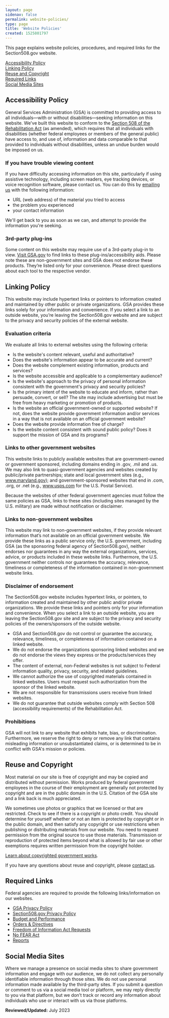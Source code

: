 ```yaml
---
layout: page
sidenav: false
permalink: website-policies/
type: page
title: 'Website Policies'
created: 1525801797
---
```


This page explains website policies, procedures, and required links for the Section508.gov website.

[Accessibility Policy][1]  
[Linking Policy][2]  
[Reuse and Copyright][15]  
[Required Links][3]  
[Social Media Sites][4]  

## Accessibility Policy

General Services Administration (GSA) is committed to providing access to all individuals&mdash;with or without disabilities&mdash;seeking information on this website. We've built this website to conform to the [Section 508 of the Rehabilitation Act][5] (as amended), which requires that all individuals with disabilities (whether federal employees or members of the general public) have access to, and use of, information and data comparable to that provided to individuals without disabilities, unless an undue burden would be imposed on us.

### If you have trouble viewing content

If you have difficulty accessing information on this site, particularly if using assistive technology, including screen readers, eye tracking devices, or voice recognition software, please contact us. You can do this by [emailing us][6] with the following information:

  * URL (web address) of the material you tried to access
  * the problem you experienced
  * your contact information

We'll get back to you as soon as we can, and attempt to provide the information you're seeking.

### 3rd-party plug-ins

Some content on this website may require use of a 3rd-party plug-in to view. [Visit GSA.gov][7] to find links to these plug-ins/accessibility aids. Please note these are non-government sites and GSA does not endorse these products. They&rsquo;re listed only for your convenience. Please direct questions about each tool to the respective vendor.

## Linking Policy

This website may include hypertext links or pointers to information created and maintained by other public or private organizations. GSA provides these links solely for your information and convenience. If you select a link to an outside website, you&rsquo;re leaving the Section508.gov website and are subject to the privacy and security policies of the external website.

### Evaluation criteria

We evaluate all links to external websites using the following criteria:

  * Is the website's content relevant, useful and authoritative?
  * Does the website's information appear to be accurate and current?
  * Does the website complement existing information, products and services?
  * Is the website accessible and applicable to a complementary audience?
  * Is the website's approach to the privacy of personal information consistent with the government's privacy and security policies?
  * Is the primary intent of the website to educate and inform, rather than persuade, convert, or sell? The site may include advertising but must be free from heavy marketing or promotion of products.
  * Is the website an official government-owned or supported website? If not, does the website provide government information and/or services in a way that is not available on an official government website?
  * Does the website provide information free of charge?
  * Is the website content consistent with sound public policy? Does it support the mission of GSA and its programs?

### Links to other government websites

This website links to publicly available websites that are government-owned or government sponsored, including domains ending in .gov, .mil and .us. We may also link to quasi-government agencies and websites created by public/private partnerships; state and local government sites (e.g., www.maryland.gov); and government-sponsored websites that end in .com, .org, or .net (e.g., www.usps.com for the U.S. Postal Service).

Because the websites of other federal government agencies must follow the same policies as GSA, links to these sites (including sites managed by the U.S. military) are made without notification or disclaimer.

### Links to non-government websites

This website may link to non-government websites, if they provide relevant information that&rsquo;s not available on an official government website. We provide these links as a public service only; the U.S. government, including GSA (as the sponsoring federal agency of Section508.gov), neither endorses nor guarantees in any way the external organizations, services, advice, or products included in these website links. Furthermore, the U.S. government neither controls nor guarantees the accuracy, relevance, timeliness or completeness of the information contained in non-government website links.

### Disclaimer of endorsement

The Section508.gov website includes hypertext links, or pointers, to information created and maintained by other public and/or private organizations. We provide these links and pointers only for your information and convenience. When you select a link to an outside website, you are leaving the Section508.gov site and are subject to the privacy and security policies of the owners/sponsors of the outside website.

  * GSA and Section508.gov do not control or guarantee the accuracy, relevance, timeliness, or completeness of information contained on a linked website.
  * We do not endorse the organizations sponsoring linked websites and we do not endorse the views they express or the products/services they offer.
  * The content of external, non-Federal websites is not subject to Federal information quality, privacy, security, and related guidelines.
  * We cannot authorize the use of copyrighted materials contained in linked websites. Users must request such authorization from the sponsor of the linked website.
  * We are not responsible for transmissions users receive from linked websites.
  * We do not guarantee that outside websites comply with Section 508 (accessibility requirements) of the Rehabilitation Act.

### Prohibitions

GSA will not link to any website that exhibits hate, bias, or discrimination. Furthermore, we reserve the right to deny or remove any link that contains misleading information or unsubstantiated claims, or is determined to be in conflict with GSA's mission or policies.

## Reuse and Copyright
Most material on our site is free of copyright and may be copied and distributed without permission. Works produced by federal government employees in the course of their employment are generally not protected by copyright and are in the public domain in the U.S. Citation of the GSA site and a link back is much appreciated.

We sometimes use photos or graphics that we licensed or that are restricted. Check to see if there is a copyright or photo credit. You should determine for yourself whether or not an item is protected by copyright or in the public domain, and then satisfy any copyright or use restrictions when publishing or distributing materials from our website. You need to request permission from the original source to use those materials. Transmission or reproduction of protected items beyond what is allowed by fair use or other exemptions requires written permission from the copyright holder. 

[Learn about copyrighted government works](https://www.usa.gov/copyrighted-government-works).

If you have any questions about reuse and copyright, please [contact us]({{site.baseurl}}/about-us/).

## Required Links

Federal agencies are required to provide the following links/information on our websites.

  * [GSA Privacy Policy][8]
  * [Section508.gov Privacy Policy][9]
  * [Budget and Performance][10]
  * [Orders & Directives][11]
  * [Freedom of Information Act Requests][12]
  * [No FEAR Act][13]
  * [Reports][14]

## Social Media Sites

Where we manage a presence on social media sites to share government information and engage with our audience, we do not collect any personally identifiable information through those sites. We do not use personal information made available by the third-party sites. If you submit a question or comment to us via a social media tool or platform, we may reply directly to you via that platform, but we don&rsquo;t track or record any information about individuals who use or interact with us via those platforms.

**Reviewed/Updated:** July 2023

 [1]: #accessibility-policy
 [2]: #linking-policy
 [3]: #required-links
 [4]: #social-media-sites  
 [5]: {{site.baseurl}}/manage/laws-and-policies
 [6]: mailto:section.508@gsa.gov
 [7]: https://www.gsa.gov/website-information/accessibility-aids
 [8]: https://www.gsa.gov/privacy
 [9]: {{site.baseurl}}/privacy-policy
 [10]: http://www.gsa.gov/portal/category/21546
 [11]: http://www.gsa.gov/portal/directives
 [12]: http://www.gsa.gov/portal/content/105305
 [13]: http://www.gsa.gov/portal/content/101344
 [14]: http://www.gsa.gov/portal/category/21544
 [15]: #reuse-and-copyright